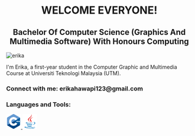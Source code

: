 <h1 align="center">WELCOME EVERYONE!</h1>

<h2 align="center"> Bachelor Of Computer Science (Graphics And Multimedia Software) With Honours Computing </h2>

![erika](https://github.com/erikahawapi/erikahawapi/assets/148413074/479d9609-6b01-4171-8521-df9f7736dac4)


I'm Erika, a first-year student in the Computer Graphic and Multimedia Course at Universiti Teknologi Malaysia (UTM).</h3>
<h3 align="left">Connect with me: erikahawapi123@gmail.com
<p align="left">
</p>

<h3 align="left">Languages and Tools:</h3>
<p align="left"> <a href="https://www.w3schools.com/cpp/" target="_blank" rel="noreferrer"> <img src="https://raw.githubusercontent.com/devicons/devicon/master/icons/cplusplus/cplusplus-original.svg" alt="cplusplus" width="40" height="40"/> </a> <a href="https://www.java.com" target="_blank" rel="noreferrer"> <img src="https://raw.githubusercontent.com/devicons/devicon/master/icons/java/java-original.svg" alt="java" width="40" height="40"/> </a> </p>


<!--
**erikahawapi/erikahawapi** is a ✨ _special_ ✨ repository because its `README.md` (this file) appears on your GitHub profile.

Here are some ideas to get you started:

- 🔭 I’m currently working on ...
- 🌱 I’m currently learning ...
- 👯 I’m looking to collaborate on ...
- 🤔 I’m looking for help with ...
- 💬 Ask me about ...
- 📫 How to reach me: README.md
- 😄 Pronouns: ...
- ⚡ Fun fact: ...
-->
